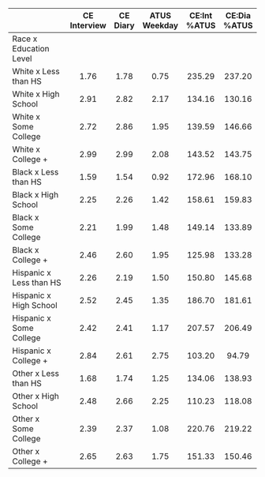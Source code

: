 
|                      | CE<br>Interview |  CE<br>Diary | ATUS<br>Weekday | CE:Int<br>%ATUS | CE:Dia<br>%ATUS |
| -------------------- | :----------: | :----------: | :----------: | :----------: | :----------: |
| Race x Education Level |              |              |              |              |              |
| White x Less than HS |         1.76 |         1.78 |         0.75 |       235.29 |       237.20 |
| White x High School  |         2.91 |         2.82 |         2.17 |       134.16 |       130.16 |
| White x Some College |         2.72 |         2.86 |         1.95 |       139.59 |       146.66 |
| White x College +    |         2.99 |         2.99 |         2.08 |       143.52 |       143.75 |
| Black x Less than HS |         1.59 |         1.54 |         0.92 |       172.96 |       168.10 |
| Black x High School  |         2.25 |         2.26 |         1.42 |       158.61 |       159.83 |
| Black x Some College |         2.21 |         1.99 |         1.48 |       149.14 |       133.89 |
| Black x College +    |         2.46 |         2.60 |         1.95 |       125.98 |       133.28 |
| Hispanic x Less than HS |         2.26 |         2.19 |         1.50 |       150.80 |       145.68 |
| Hispanic x High School |         2.52 |         2.45 |         1.35 |       186.70 |       181.61 |
| Hispanic x Some College |         2.42 |         2.41 |         1.17 |       207.57 |       206.49 |
| Hispanic x College + |         2.84 |         2.61 |         2.75 |       103.20 |        94.79 |
| Other x Less than HS |         1.68 |         1.74 |         1.25 |       134.06 |       138.93 |
| Other x High School  |         2.48 |         2.66 |         2.25 |       110.23 |       118.08 |
| Other x Some College |         2.39 |         2.37 |         1.08 |       220.76 |       219.22 |
| Other x College +    |         2.65 |         2.63 |         1.75 |       151.33 |       150.46 |

